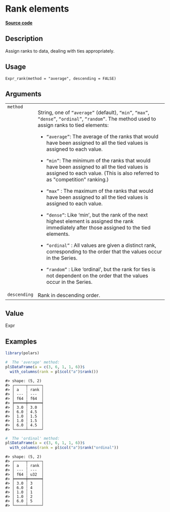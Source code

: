 
# Rank elements

[**Source code**](https://github.com/pola-rs/r-polars/tree/main/R/expr__expr.R#L2620)

## Description

Assign ranks to data, dealing with ties appropriately.

## Usage

<pre><code class='language-R'>Expr_rank(method = "average", descending = FALSE)
</code></pre>

## Arguments

<table>
<tr>
<td style="white-space: nowrap; font-family: monospace; vertical-align: top">
<code id="Expr_rank_:_method">method</code>
</td>
<td>

String, one of <code>“average”</code> (default), <code>“min”</code>,
<code>“max”</code>, <code>“dense”</code>, <code>“ordinal”</code>,
<code>“random”</code>. The method used to assign ranks to tied elements:

<ul>
<li>

<code>“average”</code>: The average of the ranks that would have been
assigned to all the tied values is assigned to each value.

</li>
<li>

<code>“min”</code>: The minimum of the ranks that would have been
assigned to all the tied values is assigned to each value. (This is also
referred to as "competition" ranking.)

</li>
<li>

<code>“max”</code> : The maximum of the ranks that would have been
assigned to all the tied values is assigned to each value.

</li>
<li>

<code>“dense”</code>: Like ‘min’, but the rank of the next highest
element is assigned the rank immediately after those assigned to the
tied elements.

</li>
<li>

<code>“ordinal”</code> : All values are given a distinct rank,
corresponding to the order that the values occur in the Series.

</li>
<li>

<code>“random”</code> : Like ‘ordinal’, but the rank for ties is not
dependent on the order that the values occur in the Series.

</li>
</ul>
</td>
</tr>
<tr>
<td style="white-space: nowrap; font-family: monospace; vertical-align: top">
<code id="Expr_rank_:_descending">descending</code>
</td>
<td>
Rank in descending order.
</td>
</tr>
</table>

## Value

Expr

## Examples

``` r
library(polars)

#  The 'average' method:
pl$DataFrame(a = c(3, 6, 1, 1, 6))$
  with_columns(rank = pl$col("a")$rank())
```

    #> shape: (5, 2)
    #> ┌─────┬──────┐
    #> │ a   ┆ rank │
    #> │ --- ┆ ---  │
    #> │ f64 ┆ f64  │
    #> ╞═════╪══════╡
    #> │ 3.0 ┆ 3.0  │
    #> │ 6.0 ┆ 4.5  │
    #> │ 1.0 ┆ 1.5  │
    #> │ 1.0 ┆ 1.5  │
    #> │ 6.0 ┆ 4.5  │
    #> └─────┴──────┘

``` r
#  The 'ordinal' method:
pl$DataFrame(a = c(3, 6, 1, 1, 6))$
  with_columns(rank = pl$col("a")$rank("ordinal"))
```

    #> shape: (5, 2)
    #> ┌─────┬──────┐
    #> │ a   ┆ rank │
    #> │ --- ┆ ---  │
    #> │ f64 ┆ u32  │
    #> ╞═════╪══════╡
    #> │ 3.0 ┆ 3    │
    #> │ 6.0 ┆ 4    │
    #> │ 1.0 ┆ 1    │
    #> │ 1.0 ┆ 2    │
    #> │ 6.0 ┆ 5    │
    #> └─────┴──────┘
